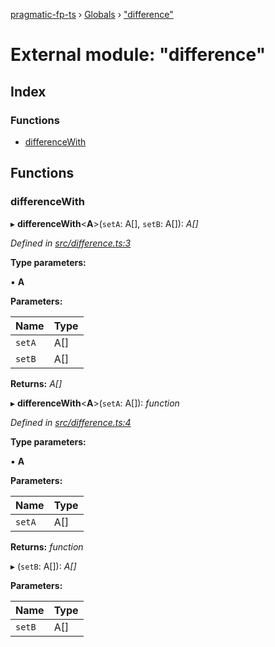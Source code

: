 [pragmatic-fp-ts](../README.md) › [Globals](../globals.md) › ["difference"](_difference_.md)

# External module: "difference"

## Index

### Functions

* [differenceWith](_difference_.md#differencewith)

## Functions

###  differenceWith

▸ **differenceWith**<**A**>(`setA`: A[], `setB`: A[]): *A[]*

*Defined in [src/difference.ts:3](https://github.com/hermann-p/pragmatic-fp-ts/blob/ce213e6/src/difference.ts#L3)*

**Type parameters:**

▪ **A**

**Parameters:**

Name | Type |
------ | ------ |
`setA` | A[] |
`setB` | A[] |

**Returns:** *A[]*

▸ **differenceWith**<**A**>(`setA`: A[]): *function*

*Defined in [src/difference.ts:4](https://github.com/hermann-p/pragmatic-fp-ts/blob/ce213e6/src/difference.ts#L4)*

**Type parameters:**

▪ **A**

**Parameters:**

Name | Type |
------ | ------ |
`setA` | A[] |

**Returns:** *function*

▸ (`setB`: A[]): *A[]*

**Parameters:**

Name | Type |
------ | ------ |
`setB` | A[] |

